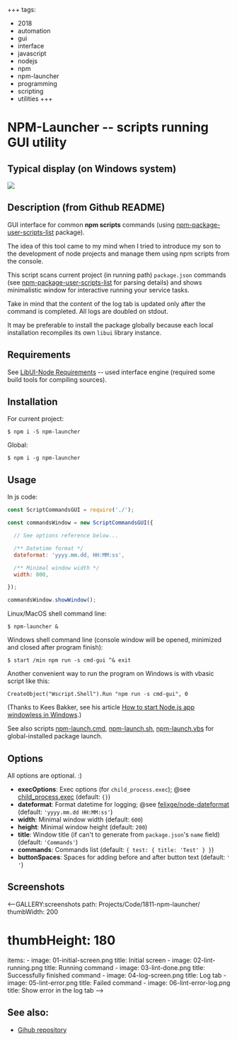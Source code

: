 +++
tags:
  - 2018
  - automation
  - gui
  - interface
  - javascript
  - nodejs
  - npm
  - npm-launcher
  - programming
  - scripting
  - utilities
+++

# NPM-Launcher -- scripts running GUI utility

## Typical display (on Windows system)

<div class="FrontImage">
  <img src="https://res.cloudinary.com/lilliputten/image/upload/v1544482091/Projects/Code/1811-npm-launcher/03-lint-done.png" />
</div>

## Description (from Github README)

GUI interface for common **npm scripts** commands (using
[npm-package-user-scripts-list](https://github.com/lilliputten/npm-package-user-scripts-list)
package).

The idea of this tool came to my mind when I tried to introduce my son to the
development of node projects and manage them using npm scripts from the
console.

This script scans current project (in running path) `package.json` commands (see
[npm-package-user-scripts-list](https://github.com/lilliputten/npm-package-user-scripts-list)
for parsing details) and shows minimalistic window for interactive running your
service tasks.

Take in mind that the content of the log tab is updated only after the command
is completed. All logs are doubled on stdout.

It may be preferable to install the package globally because each local
installation recompiles its own `libui` library instance.

## Requirements

See [LibUI-Node
Requirements](https://github.com/parro-it/libui-node#prerequisites) -- used
interface engine (required some build tools for compiling sources).

## Installation

For current project:

```shell
$ npm i -S npm-launcher
```
Global:
```shell
$ npm i -g npm-launcher
```

## Usage

In js code:

```js
const ScriptCommandsGUI = require('./');

const commandsWindow = new ScriptCommandsGUI({

  // See options reference below...

  /** Datetime format */
  dateformat: 'yyyy.mm.dd, HH:MM:ss',

  /** Minimal window width */
  width: 800,

});

commandsWindow.showWindow();
```

Linux/MacOS shell command line:
```shell
$ npm-launcher &
```

Windows shell command line (console window will be opened, minimized and closed after program finish):
```shell
$ start /min npm run -s cmd-gui ^& exit
```

Another convenient way to run the program on Windows is with vbasic script like this:
```vbscript
CreateObject("Wscript.Shell").Run "npm run -s cmd-gui", 0
```

(Thanks to Kees Bakker, see his article [How to start Node.js app windowless in
Windows](https://keestalkstech.com/2016/07/start-nodejs-app-windowless-windows/).)

See also scripts [npm-launch.cmd](npm-launch.cmd),
[npm-launch.sh](npm-launch.sh), [npm-launch.vbs](npm-launch.vbs) for
global-installed package launch.

## Options

All options are optional. :)

<!-- options begin -->
<!-- generated via `scan-options.sh` at 2018.11.27 01:36:25 -->
- **execOptions**: Exec options (for `child_process.exec`); @see [child_process.exec](https://nodejs.org/api/child_process.html#child_process_child_process_exec_command_options_callback) (default: `{}`)
- **dateformat**: Format datetime for logging; @see [felixge/node-dateformat](https://github.com/felixge/node-dateformat#usage) (default: `'yyyy.mm.dd HH:MM:ss'`)
- **width**: Minimal window width (default: `600`)
- **height**: Minimal window height (default: `200`)
- **title**: Window title (if can't to generate from `package.json`'s `name` field) (default: `'Commands'`)
- **commands**: Commands list (default: `{ test: { title: 'Test' } }`)
- **buttonSpaces**: Spaces for adding before and after button text (default: `' '`)
<!-- options end -->

## Screenshots

<--GALLERY:screenshots
  path: Projects/Code/1811-npm-launcher/
  thumbWidth: 200
  # thumbHeight: 180
  items:
    -
      image: 01-initial-screen.png
      title: Initial screen
    -
      image: 02-lint-running.png
      title: Running command
    -
      image: 03-lint-done.png
      title: Successfully finished command
    -
      image: 04-log-screen.png
      title: Log tab
    -
      image: 05-lint-error.png
      title: Failed command
    -
      image: 06-lint-error-log.png
      title: Show error in the log tab
-->

## See also:

- [Gihub repository](https://github.com/lilliputten/npm-launcher)
